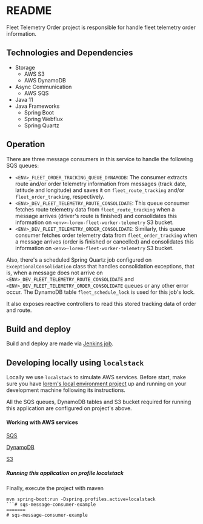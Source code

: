 # README #

Fleet Telemetry Order project is responsible for handle fleet telemetry order information.

## Technologies and Dependencies ##

* Storage
    * AWS S3
	* AWS DynamoDB
* Async Communication
    * AWS SQS
* Java 11
* Java Frameworks
    * Spring Boot
    * Spring Webflux
    * Spring Quartz

## Operation ##

There are three message consumers in this service to handle the following SQS queues:

- `<ENV>_FLEET_ORDER_TRACKING_QUEUE_DYNAMODB`: The consumer extracts route and/or order telemetry information from messages
(track date, latitude and longitude) and saves it on `fleet_route_tracking` and/or `fleet_order_tracking`, respectively.
- `<ENV>_DEV_FLEET_TELEMETRY_ROUTE_CONSOLIDATE`: This queue consumer fetches route telemetry data from `fleet_route_tracking` when a message arrives (driver's route is finished)
and consolidates this information on `<env>-lorem-fleet-worker-telemetry` S3 bucket.
- `<ENV>_DEV_FLEET_TELEMETRY_ORDER_CONSOLIDATE`: Similarly, this queue consumer fetches order telemetry data from `fleet_order_tracking` when a message arrives
(order is finished or cancelled) and consolidates this information on `<env>-lorem-fleet-worker-telemetry` S3 bucket.

Also, there's a scheduled Spring Quartz job configured on `ExceptionalConsolidation` class that handles consolidation exceptions, that is,
when a message does not arrive on `<ENV>_DEV_FLEET_TELEMETRY_ROUTE_CONSOLIDATE` and `<ENV>_DEV_FLEET_TELEMETRY_ORDER_CONSOLIDATE` queues or any other error occur.
The DynamoDB table `fleet_schedule_lock` is used for this job's lock.

It also exposes reactive controllers to read this stored tracking data of order and route.

## Build and deploy ##

Build and deploy are made via [Jenkins job](http://dev-jenkins1.dc.lorem.com.br:8080/view/Logistics/job/telemetry/job/fleet-telemetry-order-pipeline/).


## Developing locally using `localstack` ##

Locally we use `localstack` to simulate AWS services. Before start, make sure you have
[lorem's local environment project](https://bitbucket.org/lorem/lorem-delivery-platform-local-environment/src/master/) up and running on your development machine
following its instructions.

All the SQS queues, DynamoDB tables and S3 bucket required for running this application are configured on project's above.

#### Working with AWS services

[SQS](doc/aws/sqs.md)

[DynamoDB](doc/aws/dynamodb.md)

[S3](doc/aws/s3.md)

##### Running this application on profile localstack

Finally, execute the project with maven
```
mvn spring-boot:run -Dspring.profiles.active=localstack   
```# sqs-message-consumer-example
=======
# sqs-message-consumer-example
